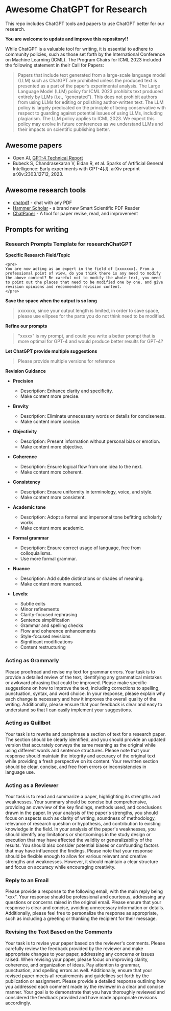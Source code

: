 # Awesome ChatGPT for Research
This repo includes ChatGPT tools and papers to use ChatGPT better for our research.

**You are welcome to update and improve this repository!!**

While ChatGPT is a valuable tool for writing, it is essential to adhere to community policies, such as those set forth by the International Conference on Machine Learning (ICML). The Program Chairs for ICML 2023 included the following statement in their Call for Papers:

> Papers that include text generated from a large-scale language model (LLM) such as ChatGPT are prohibited unless the produced text is presented as a part of the paper’s experimental analysis. The Large Language Model (LLM) policy for ICML 2023 prohibits text produced entirely by LLMs (i.e., “generated”).  This does not prohibit authors from using LLMs for editing or polishing author-written text. The LLM policy is largely predicated on the principle of being conservative with respect to guarding against potential issues of using LLMs, including plagiarism. The LLM policy applies to ICML 2023. We expect this policy may evolve in future conferences as we understand LLMs and their impacts on scientific publishing better.

## Awesome papers
- Open AI, [GPT-4 Technical Report](https://arxiv.org/abs/2303.08774)
- Bubeck S, Chandrasekaran V, Eldan R, et al. Sparks of Artificial General Intelligence: Early experiments with GPT-4[J]. arXiv preprint arXiv:2303.12712, 2023.

## Awesome research tools 
* [chatpdf](https://www.chatpdf.com/) - chat with any PDF
* [Hammer Scholar](http://hammerscholar.net/) - a brand new Smart Scientific PDF Reader
* [ChatPaper](https://github.com/kaixindelele/ChatPaper) - A tool for paper revise, read, and improvement


## Prompts for writing

### Research Prompts Template for researchChatGPT

**Specific Research Field/Topic**
```
<pre>
You are now acting as an expert in the field of [xxxxxxx]. From a professional point of view, do you think there is any need to modify the above content? Be careful not to modify the whole text, you need to point out the places that need to be modified one by one, and give revision opinions and recommended revision content.
</pre>
```

**Save the space when the output is so long**
> xxxxxxx, since your output length is limited, in order to save space, please use ellipses for the parts you do not think need to be modified.

**Refine our prompts**
> "xxxxx" is my prompt, and could you write a better prompt that is more optimal for GPT-4 and would produce better results for GPT-4?

**Let ChatGPT provide multiple suggestions**
> Please provide multiple versions for reference

**Revision Guidance**
- **Precision**
  - Description: Enhance clarity and specificity.
  - Make content more precise.
- **Brevity**
  - Description: Eliminate unnecessary words or details for conciseness.
  - Make content more concise.
- **Objectivity**
  - Description: Present information without personal bias or emotion.
  - Make content more objective.
- **Coherence**
  - Description: Ensure logical flow from one idea to the next.
  - Make content more coherent.
- **Consistency**
  - Description: Ensure uniformity in terminology, voice, and style.
  - Make content more consistent.
- **Academic tone**
  - Description: Adopt a formal and impersonal tone befitting scholarly works.
  - Make content more academic.
- **Formal grammar**
  - Description: Ensure correct usage of language, free from colloquialisms.
  - Use more formal grammar.
- **Nuance**
  - Description: Add subtle distinctions or shades of meaning.
  - Make content more nuanced.

- **Levels**:
   - Subtle edits
   - Minor refinements
   - Clarity-focused rephrasing
   - Sentence simplification
   - Grammar and spelling checks
   - Flow and coherence enhancements
   - Style-focused revisions
   - Significant modifications
   - Content restructuring
 


### Acting as Grammarly
Please proofread and revise my text for grammar errors. Your task is to provide a detailed review of the text, identifying any grammatical mistakes or awkward phrasing that could be improved. Please make specific suggestions on how to improve the text, including corrections to spelling, punctuation, syntax, and word choice. In your response, please explain why each change is necessary and how it improves the overall quality of the writing. Additionally, please ensure that your feedback is clear and easy to understand so that I can easily implement your suggestions.

### Acting as Quillbot
Your task is to rewrite and paraphrase a section of text for a research paper. The section should be clearly identified, and you should provide an updated version that accurately conveys the same meaning as the original while using different words and sentence structures. Please note that your response should maintain the integrity and accuracy of the original text while providing a fresh perspective on its content. Your rewritten section should be clear, concise, and free from errors or inconsistencies in language use.

### Acting as a Reviewer
Your task is to read and summarize a paper, highlighting its strengths and weaknesses. Your summary should be concise but comprehensive, providing an overview of the key findings, methods used, and conclusions drawn in the paper. In your analysis of the paper's strengths, you should focus on aspects such as clarity of writing, soundness of methodology, relevance of research question or hypothesis, and contribution to existing knowledge in the field. In your analysis of the paper's weaknesses, you should identify any limitations or shortcomings in the study design or execution that may have affected the validity or generalizability of the results. You should also consider potential biases or confounding factors that may have influenced the findings. Please note that your response should be flexible enough to allow for various relevant and creative strengths and weaknesses. However, it should maintain a clear structure and focus on accuracy while encouraging creativity.

### Reply to an Email
Please provide a response to the following email, with the main reply being "xxx". Your response should be professional and courteous, addressing any questions or concerns raised in the original email. Please ensure that your response is clear and concise, avoiding unnecessary information or details. Additionally, please feel free to personalize the response as appropriate, such as including a greeting or thanking the recipient for their message.

### Revising the Text Based on the Comments
Your task is to revise your paper based on the reviewer's comments. Please carefully review the feedback provided by the reviewer and make appropriate changes to your paper, addressing any concerns or issues raised. When revising your paper, please focus on improving clarity, coherence, and organization of ideas. Pay attention to grammar, punctuation, and spelling errors as well. Additionally, ensure that your revised paper meets all requirements and guidelines set forth by the publication or assignment. Please provide a detailed response outlining how you addressed each comment made by the reviewer in a clear and concise manner. Your goal is to demonstrate that you have thoroughly reviewed and considered the feedback provided and have made appropriate revisions accordingly.
